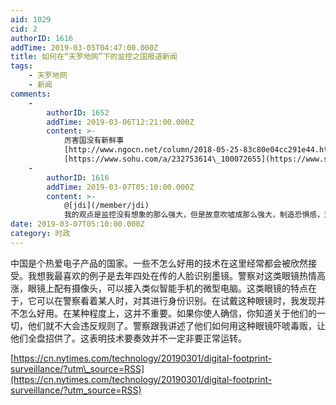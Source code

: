 ```yaml
---
aid: 1029
cid: 2
authorID: 1616
addTime: 2019-03-05T04:47:00.000Z
title: 如何在“天罗地网”下的监控之国报道新闻
tags:
    - 天罗地网
    - 新闻
comments:
    -
        authorID: 1652
        addTime: 2019-03-06T12:21:00.000Z
        content: >-
            厉害国没有新鲜事
            [http://www.ngocn.net/column/2018-05-25-83c80e04cc291e44.html](http://www.ngocn.net/column/2018-05-25-83c80e04cc291e44.html)
            [https://www.sohu.com/a/232753614\_100072655](https://www.sohu.com/a/232753614_100072655)
    -
        authorID: 1616
        addTime: 2019-03-07T05:10:00.000Z
        content: >-
            @[jdi](/member/jdi)
            我的观点是监控没有想象的那么强大，但是故意吹嘘成那么强大，制造恐惧感，这种自发的恐惧感才是官方想要的效果。
date: 2019-03-07T05:10:00.000Z
category: 时政
---
```


中国是个热爱电子产品的国家。一些不怎么好用的技术在这里经常都会被欣然接受。我想我最喜欢的例子是去年四处在传的人脸识别墨镜。警察对这类眼镜热情高涨，眼镜上配有摄像头，可以接入类似智能手机的微型电脑。这类眼镜的特点在于，它可以在警察看着某人时，对其进行身份识别。在试戴这种眼镜时，我发现并不怎么好用。在某种程度上，这并不重要。如果你使人确信，你知道关于他们的一切，他们就不大会违反规则了。警察跟我讲述了他们如何用这种眼镜吓唬毒贩，让他们全盘招供了。这表明技术要奏效并不一定非要正常运转。

[https://cn.nytimes.com/technology/20190301/digital-footprint-surveillance/?utm\_source=RSS](https://cn.nytimes.com/technology/20190301/digital-footprint-surveillance/?utm_source=RSS)
